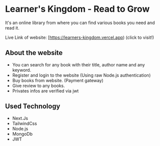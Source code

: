 
# Learner's Kingdom - Read to Grow

It's an online library from where you can find various books you need and read it.

Live Link of website: [https://learners-kingdom.vercel.app) (click to visit!)

## About the website

- You can search for any book with their title, author name and any keyword.
- Register and login to the website (Using raw Node.js authentication)
- Buy books from website. (Payment gateway)
- Give review to any books.
- Privates infos are verified via jwt

## Used Technology

- Next.Js
- TailwindCss
- Node.js
- MongoDb
- JWT
